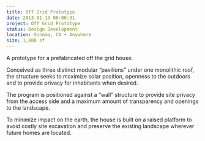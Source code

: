 ```yaml
---
title: Off Grid Prototype
date: 2013-01-19 00:00:31
project: Off Grid Prototype
status: Design Development
location: Sonoma, CA + Anywhere
size: 1,800 sf
---
```


A prototype for a prefabricated off the grid house. 

Conceived as three distinct modular “pavilions” under one monolithic roof, the structure seeks to maximize solar position, openness to the outdoors and to provide privacy for inhabitants when desired.

The program is positioned against a “wall” structure to provide site privacy from the access side and a maximum amount of transparency and openings to the landscape.

To minimize impact on the earth, the house is built on a raised platform to avoid costly site excavation and preserve the existing landscape wherever future homes are located.